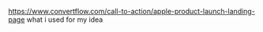 https://www.convertflow.com/call-to-action/apple-product-launch-landing-page 
what i used for my idea